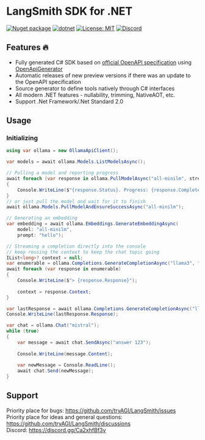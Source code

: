 # LangSmith SDK for .NET

[![Nuget package](https://img.shields.io/nuget/vpre/LangSmith)](https://www.nuget.org/packages/LangSmith/)
[![dotnet](https://github.com/tryAGI/LangSmith/actions/workflows/dotnet.yml/badge.svg?branch=main)](https://github.com/tryAGI/LangSmith/actions/workflows/dotnet.yml)
[![License: MIT](https://img.shields.io/github/license/tryAGI/LangSmith)](https://github.com/tryAGI/LangSmith/blob/main/LICENSE.txt)
[![Discord](https://img.shields.io/discord/1115206893015662663?label=Discord&logo=discord&logoColor=white&color=d82679)](https://discord.gg/Ca2xhfBf3v)

## Features 🔥
- Fully generated C# SDK based on [official OpenAPI specification](https://api.smith.langchain.com/openapi.json) using [OpenApiGenerator](https://github.com/HavenDV/OpenApiGenerator)
- Automatic releases of new preview versions if there was an update to the OpenAPI specification
- Source generator to define tools natively through C# interfaces
- All modern .NET features - nullability, trimming, NativeAOT, etc.
- Support .Net Framework/.Net Standard 2.0

## Usage

### Initializing

```csharp
using var ollama = new OllamaApiClient();

var models = await ollama.Models.ListModelsAsync();

// Pulling a model and reporting progress
await foreach (var response in ollama.PullModelAsync("all-minilm", stream: true))
{
    Console.WriteLine($"{response.Status}. Progress: {response.Completed}/{response.Total}");
}
// or just pull the model and wait for it to finish
await ollama.Models.PullModelAndEnsureSuccessAsync("all-minilm");

// Generating an embedding
var embedding = await ollama.Embeddings.GenerateEmbeddingAsync(
    model: "all-minilm",
    prompt: "hello");

// Streaming a completion directly into the console
// keep reusing the context to keep the chat topic going
IList<long>? context = null;
var enumerable = ollama.Completions.GenerateCompletionAsync("llama3", "answer 5 random words", stream: true);
await foreach (var response in enumerable)
{
    Console.WriteLine($"> {response.Response}");
    
    context = response.Context;
}

var lastResponse = await ollama.Completions.GenerateCompletionAsync("llama3", "answer 123", stream: false, context: context).WaitAsync();
Console.WriteLine(lastResponse.Response);

var chat = ollama.Chat("mistral");
while (true)
{
    var message = await chat.SendAsync("answer 123");
    
    Console.WriteLine(message.Content);
    
    var newMessage = Console.ReadLine();
    await chat.Send(newMessage);
}
```

## Support

Priority place for bugs: https://github.com/tryAGI/LangSmith/issues  
Priority place for ideas and general questions: https://github.com/tryAGI/LangSmith/discussions  
Discord: https://discord.gg/Ca2xhfBf3v  